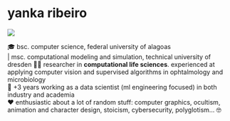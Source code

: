 <!-- <img align='right' src="https://github-readme-stats.vercel.app/api/top-langs/?username=yrribeiro&theme=dark&langs_count=8&layout=compact)](https://github.com/anuraghazra/github-readme-stats"> -->

# yanka ribeiro
<a><a href="https://www.linkedin.com/in/yanka-ribeiro/"><img src="https://img.shields.io/badge/linkedin-%230077B5.svg?&logo=linkedin&logoColor=white"/></a>
<p>
  
🎓 bsc. computer science, federal university of alagoas<br> | msc. computational modeling and simulation, technical university of dresden
👨‍💻 researcher in <b>computational life sciences</b>. experienced at applying computer vision and supervised algorithms in ophtalmology and microbiology</b><br> 
💼 +3 years working as a data scientist (ml engineering focused) in both industry and academia<br>
❤ enthusiastic about a lot of random stuff: computer graphics, ocultism, animation and character design, stoicism, cybersecurity, polyglotism... 🤓
</p>

